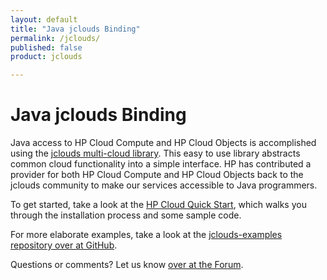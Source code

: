 ```yaml
---
layout: default
title: "Java jclouds Binding"
permalink: /jclouds/
published: false
product: jclouds

---
```

# Java jclouds Binding

Java access to HP Cloud Compute and HP Cloud Objects is accomplished using the [jclouds multi-cloud library](http://code.google.com/p/jclouds).  This easy to use library abstracts common cloud functionality into a simple interface.  HP has contributed a provider for both HP Cloud Compute and HP Cloud Objects back to the jclouds community to make our services accessible to Java programmers.

To get started, take a look at the [HP Cloud Quick Start](http://http://code.google.com/p/jclouds/wiki/QuickStartOpenStack), which walks you through the installation process and some sample code.

For more elaborate examples, take a look at the [jclouds-examples repository over at GitHub](https://github.com/jclouds/jclouds-examples).

Questions or comments?  Let us know [over at the Forum](/connect/forum).
